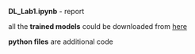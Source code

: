 **DL_Lab1.ipynb** - report

all the **trained models** could be downloaded from [here](https://drive.google.com/drive/folders/1iQBiyBMDO5G9asTHmcQwutJOItQt0ZPX?usp=sharing)

**python files** are additional code
